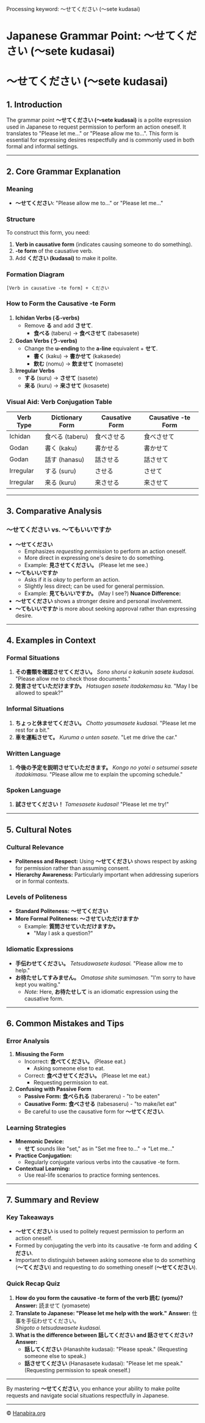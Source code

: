 Processing keyword: ～せてください (〜sete kudasai)
# Japanese Grammar Point: ～せてください (〜sete kudasai)
# ～せてください (〜sete kudasai)
## 1. Introduction
The grammar point **～せてください (〜sete kudasai)** is a polite expression used in Japanese to request permission to perform an action oneself. It translates to "Please let me..." or "Please allow me to...". This form is essential for expressing desires respectfully and is commonly used in both formal and informal settings.

---
## 2. Core Grammar Explanation
### Meaning
- **～せてください**: "Please allow me to..." or "Please let me..."
### Structure
To construct this form, you need:
1. **Verb in causative form** (indicates causing someone to do something).
2. **-te form** of the causative verb.
3. Add **ください (kudasai)** to make it polite.
### Formation Diagram
```
[Verb in causative -te form] + ください
```
### How to Form the Causative -te Form
1. **Ichidan Verbs (る-verbs)**
   - Remove **る** and add **させて**.
     - **食べる** (taberu) → **食べさせて** (tabesasete)
2. **Godan Verbs (う-verbs)**
   - Change the **u-ending** to the **a-line** equivalent + **せて**.
     - **書く** (kaku) → **書かせて** (kakasede)
     - **飲む** (nomu) → **飲ませて** (nomasete)
3. **Irregular Verbs**
   - **する** (suru) → **させて** (sasete)
   - **来る** (kuru) → **来させて** (kosasete)
### Visual Aid: Verb Conjugation Table
| Verb Type | Dictionary Form | Causative Form | Causative -te Form |
|-----------|-----------------|----------------|--------------------|
| Ichidan   | 食べる (taberu)  | 食べさせる       | 食べさせて          |
| Godan     | 書く (kaku)     | 書かせる         | 書かせて            |
| Godan     | 話す (hanasu)   | 話させる         | 話させて            |
| Irregular | する (suru)     | させる           | させて              |
| Irregular | 来る (kuru)     | 来させる         | 来させて            |
---
## 3. Comparative Analysis
### ～せてください vs. ～てもいいですか
- **～せてください**
  - Emphasizes *requesting permission* to perform an action oneself.
  - More direct in expressing one's desire to do something.
  - Example: **見させてください。** (Please let me see.)
- **～てもいいですか**
  - Asks if it is *okay* to perform an action.
  - Slightly less direct; can be used for general permission.
  - Example: **見てもいいですか。** (May I see?)
**Nuance Difference:**
- **～せてください** shows a stronger desire and personal involvement.
- **～てもいいですか** is more about seeking approval rather than expressing desire.
---
## 4. Examples in Context
### Formal Situations
1. **その書類を確認させてください。**
   *Sono shorui o kakunin sasete kudasai.*
   "Please allow me to check those documents."
2. **発言させていただけますか。**
   *Hatsugen sasete itadakemasu ka.*
   "May I be allowed to speak?"
### Informal Situations
1. **ちょっと休ませてください。**
   *Chotto yasumasete kudasai.*
   "Please let me rest for a bit."
2. **車を運転させて。**
   *Kuruma o unten sasete.*
   "Let me drive the car."
### Written Language
1. **今後の予定を説明させていただきます。**
   *Kongo no yotei o setsumei sasete itadakimasu.*
   "Please allow me to explain the upcoming schedule."
### Spoken Language
1. **試させてください！**
   *Tamesasete kudasai!*
   "Please let me try!"
---
## 5. Cultural Notes
### Cultural Relevance
- **Politeness and Respect:** Using **～せてください** shows respect by asking for permission rather than assuming consent.
- **Hierarchy Awareness:** Particularly important when addressing superiors or in formal contexts.
### Levels of Politeness
- **Standard Politeness:** **～せてください**
- **More Formal Politeness:** **～させていただけますか**
  - Example: **質問させていただけますか。**
    - "May I ask a question?"
### Idiomatic Expressions
- **手伝わせてください。**
  *Tetsudawasete kudasai.*
  "Please allow me to help."
- **お待たせしてすみません。**
  *Omatase shite sumimasen.*
  "I'm sorry to have kept you waiting."
  - *Note:* Here, **お待たせして** is an idiomatic expression using the causative form.
---
## 6. Common Mistakes and Tips
### Error Analysis
1. **Misusing the Form**
   - Incorrect: **食べてください。** (Please eat.)
     - Asking someone else to eat.
   - Correct: **食べさせてください。** (Please let me eat.)
     - Requesting permission to eat.
2. **Confusing with Passive Form**
   - **Passive Form:** **食べられる** (taberareru) - "to be eaten"
   - **Causative Form:** **食べさせる** (tabesaseru) - "to make/let eat"
   - Be careful to use the causative form for **～せてください**.
### Learning Strategies
- **Mnemonic Device:**
  - **せて** sounds like "set," as in "Set me free to..." → "Let me..."
- **Practice Conjugation:**
  - Regularly conjugate various verbs into the causative -te form.
- **Contextual Learning:**
  - Use real-life scenarios to practice forming sentences.
---
## 7. Summary and Review
### Key Takeaways
- **～せてください** is used to politely request permission to perform an action oneself.
- Formed by conjugating the verb into its causative -te form and adding **ください**.
- Important to distinguish between asking someone else to do something (**～てください**) and requesting to do something oneself (**～せてください**).
### Quick Recap Quiz
1. **How do you form the causative -te form of the verb **読む** (yomu)?**
   **Answer:** 読ませて (yomasete)
2. **Translate to Japanese: "Please let me help with the work."**
   **Answer:** 仕事を手伝わせてください。  
   *Shigoto o tetsudawasete kudasai.*
3. **What is the difference between **話してください** and **話させてください**?**
   **Answer:**  
   - **話してください** (Hanashite kudasai): "Please speak." (Requesting someone else to speak.)
   - **話させてください** (Hanasasete kudasai): "Please let me speak." (Requesting permission to speak oneself.)
---
By mastering **～せてください**, you enhance your ability to make polite requests and navigate social situations respectfully in Japanese.


---

© [Hanabira.org](https://hanabira.org)
